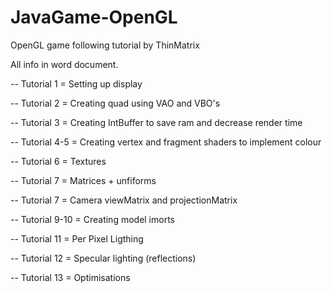 # JavaGame-OpenGL
OpenGL game following tutorial by ThinMatrix

All info in word document.

-- Tutorial 1 = Setting up display

-- Tutorial 2 = Creating quad using VAO and VBO's

-- Tutorial 3 = Creating IntBuffer to save ram and decrease render time

-- Tutorial 4-5 = Creating vertex and fragment shaders to implement colour

-- Tutorial 6 = Textures

-- Tutorial 7 = Matrices + unfiforms

-- Tutorial 7 = Camera viewMatrix and projectionMatrix

-- Tutorial 9-10 = Creating model imorts

-- Tutorial 11 = Per Pixel Ligthing

-- Tutorial 12 = Specular lighting (reflections)

-- Tutorial 13 = Optimisations

